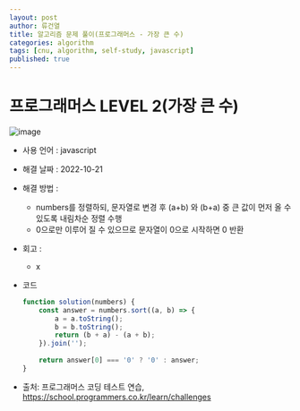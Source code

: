 ```yaml
---
layout: post
author: 류건열
title: 알고리즘 문제 풀이(프로그래머스 - 가장 큰 수)
categories: algorithm
tags: [cnu, algorithm, self-study, javascript]
published: true
---
```


# 프로그래머스 LEVEL 2(가장 큰 수)

  ![image](https://user-images.githubusercontent.com/34560965/197128844-082e169d-9cee-4f9e-acb9-92dbd65bb257.png)

  - 사용 언어 : javascript

  - 해결 날짜 : 2022-10-21

  - 해결 방법 :
    - numbers를 정렬하되, 문자열로 변경 후 (a+b) 와 (b+a) 중 큰 값이 먼저 올 수 있도록 내림차순 정렬 수행
    - 0으로만 이루어 질 수 있으므로 문자열이 0으로 시작하면 0 반환 

  - 회고 : 
    - x
  
  - 코드

    ```javascript
    function solution(numbers) {
        const answer = numbers.sort((a, b) => {
            a = a.toString();
            b = b.toString();
            return (b + a) - (a + b);
        }).join('');
        
        return answer[0] === '0' ? '0' : answer;
    }
    ```
    
  - 출처: 프로그래머스 코딩 테스트 연습, https://school.programmers.co.kr/learn/challenges
